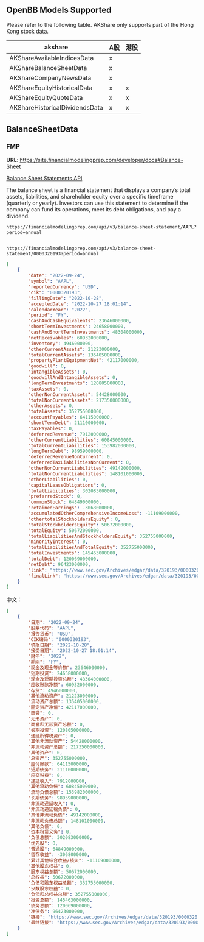 
## OpenBB Models Supported

Please refer to the following table. AKShare only supports part of the Hong Kong stock data.

| akshare                        | A股  | 港股  |
| ------------------------------ | --- | --- |
| AKShareAvailableIndicesData    | x   |     |
| AKShareBalanceSheetData        | x   |     |
| AKShareCompanyNewsData         | x   |     |
| AKShareEquityHistoricalData    | x   | x   |
| AKShareEquityQuoteData         | x   | x   |
| AKShareHistoricalDividendsData | x   | x   |

## BalanceSheetData

### FMP

**URL**: https://site.financialmodelingprep.com/developer/docs#Balance-Sheet

[Balance Sheet Statements API](https://site.financialmodelingprep.com/developer/docs/balance-sheet-statements-financial-statements)

The balance sheet is a financial statement that displays a company’s total assets, liabilities, and shareholder equity over a specific timeframe (quarterly or yearly). Investors can use this statement to determine if the company can fund its operations, meet its debt obligations, and pay a dividend.

```
https://financialmodelingprep.com/api/v3/balance-sheet-statement/AAPL?period=annual


https://financialmodelingprep.com/api/v3/balance-sheet-statement/0000320193?period=annual
```

```json
[
	{
		"date": "2022-09-24",
		"symbol": "AAPL",
		"reportedCurrency": "USD",
		"cik": "0000320193",
		"fillingDate": "2022-10-28",
		"acceptedDate": "2022-10-27 18:01:14",
		"calendarYear": "2022",
		"period": "FY",
		"cashAndCashEquivalents": 23646000000,
		"shortTermInvestments": 24658000000,
		"cashAndShortTermInvestments": 48304000000,
		"netReceivables": 60932000000,
		"inventory": 4946000000,
		"otherCurrentAssets": 21223000000,
		"totalCurrentAssets": 135405000000,
		"propertyPlantEquipmentNet": 42117000000,
		"goodwill": 0,
		"intangibleAssets": 0,
		"goodwillAndIntangibleAssets": 0,
		"longTermInvestments": 120805000000,
		"taxAssets": 0,
		"otherNonCurrentAssets": 54428000000,
		"totalNonCurrentAssets": 217350000000,
		"otherAssets": 0,
		"totalAssets": 352755000000,
		"accountPayables": 64115000000,
		"shortTermDebt": 21110000000,
		"taxPayables": 0,
		"deferredRevenue": 7912000000,
		"otherCurrentLiabilities": 60845000000,
		"totalCurrentLiabilities": 153982000000,
		"longTermDebt": 98959000000,
		"deferredRevenueNonCurrent": 0,
		"deferredTaxLiabilitiesNonCurrent": 0,
		"otherNonCurrentLiabilities": 49142000000,
		"totalNonCurrentLiabilities": 148101000000,
		"otherLiabilities": 0,
		"capitalLeaseObligations": 0,
		"totalLiabilities": 302083000000,
		"preferredStock": 0,
		"commonStock": 64849000000,
		"retainedEarnings": -3068000000,
		"accumulatedOtherComprehensiveIncomeLoss": -11109000000,
		"othertotalStockholdersEquity": 0,
		"totalStockholdersEquity": 50672000000,
		"totalEquity": 50672000000,
		"totalLiabilitiesAndStockholdersEquity": 352755000000,
		"minorityInterest": 0,
		"totalLiabilitiesAndTotalEquity": 352755000000,
		"totalInvestments": 145463000000,
		"totalDebt": 120069000000,
		"netDebt": 96423000000,
		"link": "https://www.sec.gov/Archives/edgar/data/320193/000032019322000108/0000320193-22-000108-index.htm",
		"finalLink": "https://www.sec.gov/Archives/edgar/data/320193/000032019322000108/aapl-20220924.htm"
	}
]
```

中文：

```json
[
	{
		"日期": "2022-09-24",
		"股票代码": "AAPL",
		"报告货币": "USD",
		"CIK编码": "0000320193",
		"填报日期": "2022-10-28",
		"接受日期": "2022-10-27 18:01:14",
		"财年": "2022",
		"期间": "FY",
		"现金及现金等价物": 23646000000,
		"短期投资": 24658000000,
		"现金及短期投资总额": 48304000000,
		"应收账款净额": 60932000000,
		"存货": 4946000000,
		"其他流动资产": 21223000000,
		"流动资产总额": 135405000000,
		"固定资产净值": 42117000000,
		"商誉": 0,
		"无形资产": 0,
		"商誉和无形资产总额": 0,
		"长期投资": 120805000000,
		"递延所得税资产": 0,
		"其他非流动资产": 54428000000,
		"非流动资产总额": 217350000000,
		"其他资产": 0,
		"总资产": 352755000000,
		"应付账款": 64115000000,
		"短期债务": 21110000000,
		"应交税费": 0,
		"递延收入": 7912000000,
		"其他流动负债": 60845000000,
		"流动负债总额": 153982000000,
		"长期债务": 98959000000,
		"非流动递延收入": 0,
		"非流动递延税负债": 0,
		"其他非流动负债": 49142000000,
		"非流动负债总额": 148101000000,
		"其他负债": 0,
		"资本租赁义务": 0,
		"负债总额": 302083000000,
		"优先股": 0,
		"普通股": 64849000000,
		"留存收益": -3068000000,
		"累计其他综合收益/损失": -11109000000,
		"其他股东权益": 0,
		"股东权益总额": 50672000000,
		"总权益": 50672000000,
		"负债和股东权益总额": 352755000000,
		"少数股东权益": 0,
		"负债和总权益总额": 352755000000,
		"投资总额": 145463000000,
		"债务总额": 120069000000,
		"净债务": 96423000000,
		"链接": "https://www.sec.gov/Archives/edgar/data/320193/000032019322000108/0000320193-22-000108-index.htm",
		"最终链接": "https://www.sec.gov/Archives/edgar/data/320193/000032019322000108/aapl-20220924.htm"
	}
]
```

